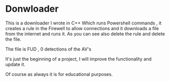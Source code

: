 # Donwloader
This is a downloader I wrote in C++ Which runs Powershell commands , it creates a rule in the Firewell to allow connections and it downloads a file from the internet and runs it. 
As you can see also delete the rule and delete the file.

The file is FUD , 0 detections of the AV's 

It's just the beginning of a project, I will improve the functionality and update it.

Of course as always it is for educational purposes.

